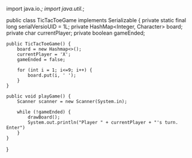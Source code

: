 import java.io.*;
import java.util.*;

public class TicTacToeGame implements Serializable {
    private static final long serialVersioUID = 1L;
    private HashMap<Integer, Character> board;
    private char currentPlayer;
    private boolean gameEnded;

    public TicTacToeGame() {
        board = new Hashmap<>();
        currentPlayer = 'X';
        gameEnded = false;

        for (int i = 1; i<=9; i++) {
            board.put(i, ' ');
        }
    }

    public void playGame() {
        Scanner scanner = new Scanner(System.in);

        while (!gameEnded) {
            drawBoard();
            System.out.println("Player " + currentPlayer + "'s turn. Enter")
        }
    }
}